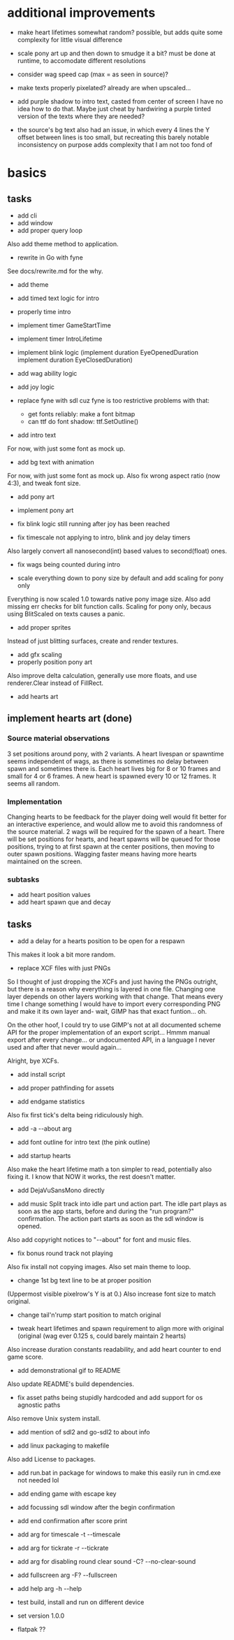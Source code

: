 # additional improvements

- make heart lifetimes somewhat random?
  possible, but adds quite some complexity for little visual difference

- scale pony art up and then down to smudge it a bit?
  must be done at runtime, to accomodate different resolutions

- consider wag speed cap (max = as seen in source)?

- make texts properly pixelated?
  already are when upscaled...

- add purple shadow to intro text, casted from center of screen
  I have no idea how to do that.
  Maybe just cheat by hardwiring a purple tinted version of the texts
  where they are needed?

- the source's bg text also had an issue, in which every 4 lines the Y offset
  between lines is too small,
  but recreating this barely notable inconsistency
  on purpose adds complexity that I am not too fond of

# basics

## tasks

+ add cli
+ add window
+ add proper query loop

Also add theme method to application.

+ rewrite in Go with fyne

See docs/rewrite.md for the why.

+ add theme

+ add timed text logic for intro
+ properly time intro

+ implement timer GameStartTime
+ implement timer IntroLifetime
+ implement blink logic
  (implement duration EyeOpenedDuration
  implement duration EyeClosedDuration)

+ add wag ability logic
+ add joy logic

+ replace fyne with sdl
  cuz fyne is too restrictive
  problems with that:
  	+ get fonts reliably: make a font bitmap
  	+ can ttf do font shadow: ttf.SetOutline()

+ add intro text

For now, with just some font as mock up.

+ add bg text with animation

For now, with just some font as mock up.
Also fix wrong aspect ratio (now 4:3), and tweak font size.

+ add pony art
+ implement pony art
+ fix blink logic still running after joy has been reached

+ fix timescale not applying to intro, blink and joy delay timers

Also largely convert all nanosecond(int) based values to second(float) ones.

+ fix wags being counted during intro

+ scale everything down to pony size by default and add scaling for pony only

Everything is now scaled 1.0 towards native pony image size.
Also add missing err checks for blit function calls.
Scaling for pony only, becaus using BlitScaled on texts causes a panic.

+ add proper sprites

Instead of just blitting surfaces, create and render textures.

+ add gfx scaling
+ properly position pony art

Also improve delta calculation, generally use more floats,
and use renderer.Clear instead of FillRect.

+ add hearts art

## implement hearts art (done)

### Source material observations

3 set positions around pony, with 2 variants.
A heart livespan or spawntime seems independent of wags,
as there is sometimes no delay between spawn and sometimes there is.
Each heart lives big for 8 or 10 frames and small for 4 or 6 frames.
A new heart is spawned every 10 or 12 frames.
It seems all random.

### Implementation

Changing hearts to be feedback for the player doing well would fit better for
an interactive experience, and would allow me to avoid this randomness of the
source material.
2 wags will be required for the spawn of a heart.
There will be set positions for hearts,
and heart spawns will be queued for those positions,
trying to at first spawn at the center positions,
then moving to outer spawn positions.
Wagging faster means having more hearts maintained on the screen.

### subtasks

+ add heart position values
+ add heart spawn que and decay

## tasks

+ add a delay for a hearts position to be open for a respawn

This makes it look a bit more random.

+ replace XCF files with just PNGs

So I thought of just dropping the XCFs and just having the PNGs outright,
but there is a reason why everything is layered in one file. Changing one layer
depends on other layers working with that change. That means
every time I change something I would have to import every corresponding PNG
and make it its own layer and- wait, GIMP has that exact funtion... oh.

On the other hoof, I could try to use GIMP's not at all documented scheme API
for the proper implementation of an export script...
Hmmm manual export after every change... or undocumented API,
in a language I never used and after that never would again...

Alright, bye XCFs.

+ add install script
+ add proper pathfinding for assets

+ add endgame statistics

Also fix first tick's delta being ridiculously high.

+ add -a --about arg

+ add font outline for intro text
  (the pink outline)

+ add startup hearts

Also make the heart lifetime math a ton simpler to read,
potentially also fixing it.
I know that NOW it works, the rest doesn't matter.

+ add DejaVuSansMono directly

+ add music
  Split track into idle part und action part.
  The idle part plays as soon as the app starts,
  before and during the "run program?" confirmation.
  The action part starts as soon as the sdl window is opened.

Also add copyright notices to "--about" for font and music files.

+ fix bonus round track not playing

Also fix install not copying images.
Also set main theme to loop.

+ change 1st bg text line to be at proper position

(Uppermost visible pixelrow's Y is at 0.)
Also increase font size to match original.

+ change tail'n'rump start position to match original

+ tweak heart lifetimes and spawn requirement to align more with original
  (original (wag ever 0.125 s, could barely maintain 2 hearts)

Also increase duration constants readability,
and add heart counter to end game score.

+ add demonstrational gif to README

Also update README's build dependencies.

+ fix asset paths being stupidly hardcoded and add support for os agnostic paths

Also remove Unix system install.

+ add mention of sdl2 and go-sdl2 to about info

+ add linux packaging to makefile

Also add License to packages.

+ add run.bat in package for windows to make this easily run in cmd.exe
  not needed lol

+ add ending game with escape key

+ add focussing sdl window after the begin confirmation

- add end confirmation after score print

- add arg for timescale
  -t --timescale
- add arg for tickrate
  -r --tickrate
- add arg for disabling round clear sound
  -C? --no-clear-sound
- add fullscreen arg
  -F? --fullscreen

- add help arg
  -h --help

- test build, install and run on different device

- set version 1.0.0

- flatpak ??
